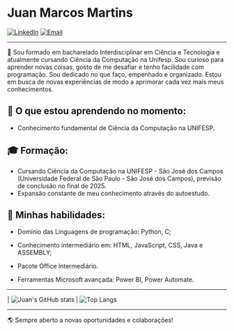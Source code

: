 # Juan Marcos Martins

[![LinkedIn](https://img.shields.io/badge/LinkedIn-Juan%20Martins-blue)](https://www.linkedin.com/in/juan-marcos-martins-1aa289248/)
[![Email](https://img.shields.io/badge/Email-juanmarcosmartinss%40gmail.com-red)](mailto:juanmarcosmartinss@gmail.com)

---
:wave: Sou formado em bacharelado Interdisciplinar em Ciência e
Tecnologia e atualmente cursando Ciência da Computação na Unifesp. Sou
curioso para aprender novas coisas, gosto de me desafiar e tenho
facilidade com programação. Sou dedicado no que faço,
empenhado e organizado. Estou em busca de novas experiências
de modo a aprimorar cada vez mais meus conhecimentos.

## :open_book: O que estou aprendendo no momento:
- Conhecimento fundamental de Ciência da Computação na UNIFESP.

## :mortar_board: Formação:
- Cursando Ciência da Computação na UNIFESP - São José dos Campos (Universidade Federal de São Paulo - São José dos Campos), previsão de conclusão no final de 2025.
- Expansão constante de meu conhecimento através do autoestudo.

## :dart: Minhas habilidades:
- Domínio das Linguagens de
programação: Python, C;

- Conhecimento intermediário em:
HTML, JavaScript, CSS,  Java e ASSEMBLY;

- Pacote Office intermediário.

- Ferramentas Microsoft avançada: Power BI, Power Automate.



---

| ![Juan's GitHub stats](https://github-readme-stats.vercel.app/api?username=juanmmartinss&show_icons=true&theme=merko) | ![Top Langs](https://github-readme-stats.vercel.app/api/top-langs/?username=juanmmartinss&layout=compact&theme=merko)



---

:earth_americas: Sempre aberto a novas oportunidades e colaborações!
